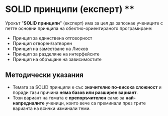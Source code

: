 # SOLID принципи (експерт) **

Урокът "**SOLID принципи**" (експерт) има за цел да запознае учениците с петте основни принципа на обектно-ориентираното програмиране:
 - Принцип за единствена отговорност
 - Принцип отворен/затворен
 - Принцип на заместване на Лисков
 - Принцип за разделяне на интерфейсите
 - Принцип на обръщане на зависимостите

## Методически указания
  - Темата за SOLID принципи е със **значително по-висока сложност** и поради тази причина **няма базов или разширен вариант**.
  - Този вариант на темата е **препоръчителен** само за **най-напредналите** ученици, които вече са преминали през трите варианта на всички изминали теми.
